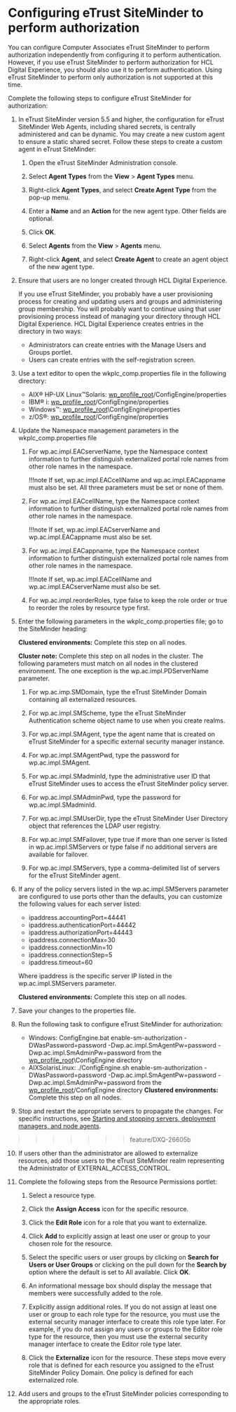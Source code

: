 # Configuring eTrust SiteMinder to perform authorization

You can configure Computer Associates eTrust SiteMinder to perform authorization independently from configuring it to perform authentication. However, if you use eTrust SiteMinder to perform authorization for HCL Digital Experience, you should also use it to perform authentication. Using eTrust SiteMinder to perform only authorization is not supported at this time.

Complete the following steps to configure eTrust SiteMinder for authorization:

1.  In eTrust SiteMinder version 5.5 and higher, the configuration for eTrust SiteMinder Web Agents, including shared secrets, is centrally administered and can be dynamic. You may create a new custom agent to ensure a static shared secret. Follow these steps to create a custom agent in eTrust SiteMinder:

    1.  Open the eTrust SiteMinder Administration console.

    2.  Select **Agent Types** from the **View** \> **Agent Types** menu.

    3.  Right-click **Agent Types**, and select **Create Agent Type** from the pop-up menu.

    4.  Enter a **Name** and an **Action** for the new agent type. Other fields are optional.

    5.  Click **OK**.

    6.  Select **Agents** from the **View** \> **Agents** menu.

    7.  Right-click **Agent**, and select **Create Agent** to create an agent object of the new agent type.

2.  Ensure that users are no longer created through HCL Digital Experience.

    If you use eTrust SiteMinder, you probably have a user provisioning process for creating and updating users and groups and administering group membership. You will probably want to continue using that user provisioning process instead of managing your directory through HCL Digital Experience. HCL Digital Experience creates entries in the directory in two ways:

    -   Administrators can create entries with the Manage Users and Groups portlet.
    -   Users can create entries with the self-registration screen.

3.  Use a text editor to open the wkplc\_comp.properties file in the following directory:

    -   AIX® HP-UX Linux™Solaris: [wp\_profile\_root](../../../../../../../guide_me/wpsdirstr.md#wp_profile_root)/ConfigEngine/properties
    -   IBM® i: [wp\_profile\_root](../../../../../../../guide_me/wpsdirstr.md#wp_profile_root)/ConfigEngine/properties
    -   Windows™: [wp\_profile\_root](../../../../../../../guide_me/wpsdirstr.md#wp_profile_root)\\ConfigEngine\\properties
    -   z/OS®: [wp\_profile\_root](../../../../../../../guide_me/wpsdirstr.md#wp_profile_root)/ConfigEngine/properties

4.  Update the Namespace management parameters in the wkplc\_comp.properties file

    1.  For wp.ac.impl.EACserverName, type the Namespace context information to further distinguish externalized portal role names from other role names in the namespace.

        !!!note
            If set, wp.ac.impl.EACcellName and wp.ac.impl.EACappname must also be set. All three parameters must be set or none of them.

    2.  For wp.ac.impl.EACcellName, type the Namespace context information to further distinguish externalized portal role names from other role names in the namespace.

        !!!note
            If set, wp.ac.impl.EACserverName and wp.ac.impl.EACappname must also be set.

    3.  For wp.ac.impl.EACappname, type the Namespace context information to further distinguish externalized portal role names from other role names in the namespace.

        !!!note
            If set, wp.ac.impl.EACcellName and wp.ac.impl.EACserverName must also be set.

    4.  For wp.ac.impl.reorderRoles, type false to keep the role order or true to reorder the roles by resource type first.

5.  Enter the following parameters in the wkplc\_comp.properties file; go to the SiteMinder heading:

    **Clustered environments:** Complete this step on all nodes.

    **Cluster note:** Complete this step on all nodes in the cluster. The following parameters must match on all nodes in the clustered environment. The one exception is the wp.ac.impl.PDServerName parameter.

    1.  For wp.ac.imp.SMDomain, type the eTrust SiteMinder Domain containing all externalized resources.

    2.  For wp.ac.impl.SMScheme, type the eTrust SiteMinder Authentication scheme object name to use when you create realms.

    3.  For wp.ac.impl.SMAgent, type the agent name that is created on eTrust SiteMinder for a specific external security manager instance.

    4.  For wp.ac.impl.SMAgentPwd, type the password for wp.ac.impl.SMAgent.

    5.  For wp.ac.impl.SMadminId, type the administrative user ID that eTrust SiteMinder uses to access the eTrust SiteMinder policy server.

    6.  For wp.ac.impl.SMAdminPwd, type the password for wp.ac.impl.SMadminId.

    7.  For wp.ac.impl.SMUserDir, type the eTrust SiteMinder User Directory object that references the LDAP user registry.

    8.  For wp.ac.impl.SMFailover, type true if more than one server is listed in wp.ac.impl.SMServers or type false if no additional servers are available for failover.

    9.  For wp.ac.impl.SMServers, type a comma-delimited list of servers for the eTrust SiteMinder agent.

6.  If any of the policy servers listed in the wp.ac.impl.SMServers parameter are configured to use ports other than the defaults, you can customize the following values for each server listed:

    -   ipaddress.accountingPort=44441
    -   ipaddress.authenticationPort=44442
    -   ipaddress.authorizationPort=44443
    -   ipaddress.connectionMax=30
    -   ipaddress.connectionMin=10
    -   ipaddress.connectionStep=5
    -   ipaddress.timeout=60

    Where ipaddress is the specific server IP listed in the wp.ac.impl.SMServers parameter.

    **Clustered environments:** Complete this step on all nodes.

7.  Save your changes to the properties file.

8.  Run the following task to configure eTrust SiteMinder for authorization:

    -   Windows: ConfigEngine.bat enable-sm-authorization -DWasPassword=password -Dwp.ac.impl.SmAgentPw=password -Dwp.ac.impl.SmAdminPw=password from the [wp\_profile\_root](../../../../../../../guide_me/wpsdirstr.md#wp_profile_root)\\ConfigEngine directory
    -   AIXSolarisLinux: ./ConfigEngine.sh enable-sm-authorization -DWasPassword=password -Dwp.ac.impl.SmAgentPw=password -Dwp.ac.impl.SmAdminPw=password from the [wp\_profile\_root](../../../../../../../guide_me/wpsdirstr.md#wp_profile_root)/ConfigEngine directory
    **Clustered environments:** Complete this step on all nodes.

9.  Stop and restart the appropriate servers to propagate the changes. For specific instructions, see [Starting and stopping servers, deployment managers, and node agents](../../../../../stopstart.md).
>>>>>>> feature/DXQ-26605b

10. If users other than the administrator are allowed to externalize resources, add those users to the eTrust SiteMinder realm representing the Administrator of EXTERNAL\_ACCESS\_CONTROL.

11. Complete the following steps from the Resource Permissions portlet:

    1.  Select a resource type.

    2.  Click the **Assign Access** icon for the specific resource.

    3.  Click the **Edit Role** icon for a role that you want to externalize.

    4.  Click **Add** to explicitly assign at least one user or group to your chosen role for the resource.

    5.  Select the specific users or user groups by clicking on **Search for Users or User Groups** or clicking on the pull down for the **Search by** option where the default is set to All available. Click **OK**.

    6.  An informational message box should display the message that members were successfully added to the role.

    7.  Explicitly assign additional roles. If you do not assign at least one user or group to each role type for the resource, you must use the external security manager interface to create this role type later. For example, if you do not assign any users or groups to the Editor role type for the resource, then you must use the external security manager interface to create the Editor role type later.

    8.  Click the **Externalize** icon for the resource. These steps move every role that is defined for each resource you assigned to the eTrust SiteMinder Policy Domain. One policy is defined for each externalized role.

12. Add users and groups to the eTrust SiteMinder policies corresponding to the appropriate roles.



